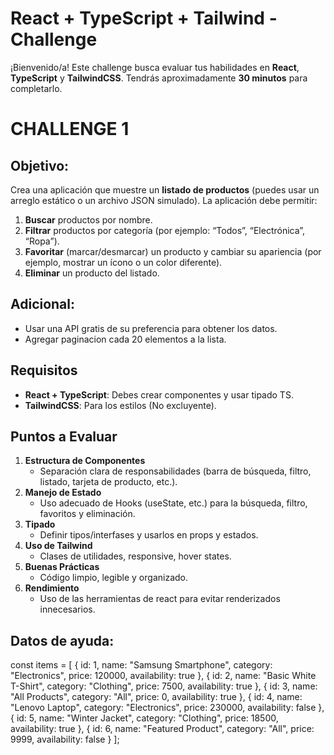 # React + TypeScript + Tailwind - Challenge

¡Bienvenido/a! Este challenge busca evaluar tus habilidades en **React**, **TypeScript** y **TailwindCSS**. Tendrás aproximadamente **30 minutos** para completarlo.

# CHALLENGE 1

## Objetivo:

Crea una aplicación que muestre un **listado de productos** (puedes usar un arreglo estático o un archivo JSON simulado). La aplicación debe permitir:

1. **Buscar** productos por nombre.
2. **Filtrar** productos por categoría (por ejemplo: “Todos”, “Electrónica”, “Ropa”).
3. **Favoritar** (marcar/desmarcar) un producto y cambiar su apariencia (por ejemplo, mostrar un ícono o un color diferente).
4. **Eliminar** un producto del listado.

## Adicional:

-   Usar una API gratis de su preferencia para obtener los datos.
-   Agregar paginacion cada 20 elementos a la lista.

## Requisitos

-   **React + TypeScript**: Debes crear componentes y usar tipado TS.
-   **TailwindCSS**: Para los estilos (No excluyente).

## Puntos a Evaluar

1. **Estructura de Componentes**
    - Separación clara de responsabilidades (barra de búsqueda, filtro, listado, tarjeta de producto, etc.).
2. **Manejo de Estado**
    - Uso adecuado de Hooks (useState, etc.) para la búsqueda, filtro, favoritos y eliminación.
3. **Tipado**
    - Definir tipos/interfases y usarlos en props y estados.
4. **Uso de Tailwind**
    - Clases de utilidades, responsive, hover states.
5. **Buenas Prácticas**
    - Código limpio, legible y organizado.
6. **Rendimiento**
    - Uso de las herramientas de react para evitar renderizados innecesarios.

## Datos de ayuda:
const items = [
  { id: 1, name: "Samsung Smartphone", category: "Electronics", price: 120000, availability: true },
  { id: 2, name: "Basic White T-Shirt", category: "Clothing", price: 7500, availability: true },
  { id: 3, name: "All Products", category: "All", price: 0, availability: true },
  { id: 4, name: "Lenovo Laptop", category: "Electronics", price: 230000, availability: false },
  { id: 5, name: "Winter Jacket", category: "Clothing", price: 18500, availability: true },
  { id: 6, name: "Featured Product", category: "All", price: 9999, availability: false }
];


